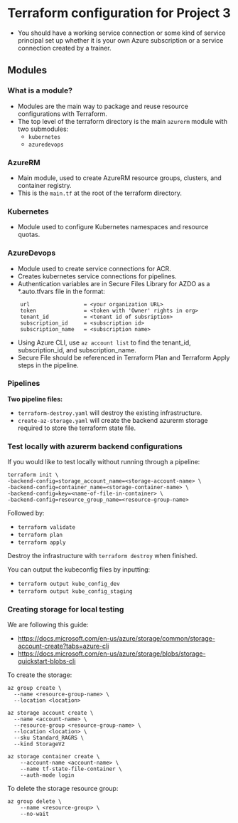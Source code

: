 # Terraform configuration for Project 3
- You should have a working service connection or some kind of service principal set up whether 
it is your own Azure subscription or a service connection created by a trainer.
## Modules

### What is a module?
- Modules are the main way to package and reuse resource configurations with Terraform.
- The top level of the terraform directory is the main `azurerm` module with two submodules: 
  - `kubernetes`
  - `azuredevops`

### AzureRM
- Main module, used to create AzureRM resource groups, clusters, and container registry.
- This is the `main.tf` at the root of the terraform directory.

### Kubernetes
- Module used to configure Kubernetes namespaces and resource quotas.

### AzureDevops
- Module used to create service connections for ACR.
- Creates kubernetes service connections for pipelines.
- Authentication variables are in Secure Files Library for AZDO as a *.auto.tfvars file in the format:
```
    url                 = <your organization URL>
    token               = <token with 'Owner' rights in org>
    tenant_id           = <tenant id of subsription>
    subscription_id     = <subscription id>
    subscription_name   = <subscription name>
```
- Using Azure CLI, use ```az account list``` to find the tenant_id, subscription_id, and subscription_name.
- Secure File should be referenced in Terraform Plan and Terraform Apply steps in the pipeline.

### Pipelines
**Two pipeline files:**
- `terraform-destroy.yaml` will destroy the existing infrastructure.
- `create-az-storage.yaml` will create the backend azurerm storage required to store the terraform state file.

### Test locally with azurerm backend configurations
If you would like to test locally without running through a pipeline:
```
terraform init \
-backend-config=storage_account_name=<storage-account-name> \
-backend-config=container_name=<storage-container-name> \
-backend-config=key=<name-of-file-in-container> \
-backend-config=resource_group_name=<resource-group-name>
```
Followed by:
- `terraform validate`
- `terraform plan`
- `terraform apply`

Destroy the infrastructure with `terraform destroy` when finished.

You can output the kubeconfig files by inputting:
- `terraform output kube_config_dev`
- `terraform output kube_config_staging` 
### Creating storage for local testing
We are following this guide: 
- https://docs.microsoft.com/en-us/azure/storage/common/storage-account-create?tabs=azure-cli
- https://docs.microsoft.com/en-us/azure/storage/blobs/storage-quickstart-blobs-cli

To create the storage:
```
az group create \
  --name <resource-group-name> \
  --location <location>

az storage account create \
  --name <account-name> \
  --resource-group <resource-group-name> \
  --location <location> \
  --sku Standard_RAGRS \
  --kind StorageV2

az storage container create \
    --account-name <account-name> \
    --name tf-state-file-container \
    --auth-mode login
```

To delete the storage resource group:
```
az group delete \
    --name <resource-group> \
    --no-wait
```
